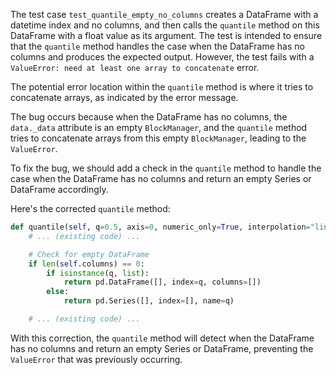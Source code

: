 The test case `test_quantile_empty_no_columns` creates a DataFrame with a datetime index and no columns, and then calls the `quantile` method on this DataFrame with a float value as its argument. The test is intended to ensure that the `quantile` method handles the case when the DataFrame has no columns and produces the expected output. However, the test fails with a `ValueError: need at least one array to concatenate` error.

The potential error location within the `quantile` method is where it tries to concatenate arrays, as indicated by the error message.

The bug occurs because when the DataFrame has no columns, the `data._data` attribute is an empty `BlockManager`, and the `quantile` method tries to concatenate arrays from this empty `BlockManager`, leading to the `ValueError`.

To fix the bug, we should add a check in the `quantile` method to handle the case when the DataFrame has no columns and return an empty Series or DataFrame accordingly.

Here's the corrected `quantile` method:

```python
def quantile(self, q=0.5, axis=0, numeric_only=True, interpolation="linear"):
    # ... (existing code) ...

    # Check for empty DataFrame
    if len(self.columns) == 0:
        if isinstance(q, list):
            return pd.DataFrame([], index=q, columns=[])
        else:
            return pd.Series([], index=[], name=q)

    # ... (existing code) ...
```

With this correction, the `quantile` method will detect when the DataFrame has no columns and return an empty Series or DataFrame, preventing the `ValueError` that was previously occurring.
